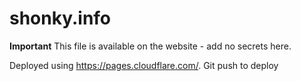 # shonky.info

**Important** 
This file is available on the website - add no secrets here.

Deployed using https://pages.cloudflare.com/. Git push to deploy

